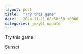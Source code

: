 ```yaml
---
layout: post
title:  "Try this game"
date:   2024-11-21 08:50:50 +0000
categories: jekyll update
---
```


Try this game
<p><a href="/../blog/Sunset/index.html">Sunset</a></p>